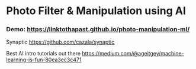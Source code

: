 # Photo Filter & Manipulation using AI

### Demo: https://linktothapast.github.io/photo-manipulation-ml/

Synaptic
https://github.com/cazala/synaptic

Best AI intro tutorials out there
https://medium.com/@ageitgey/machine-learning-is-fun-80ea3ec3c471
